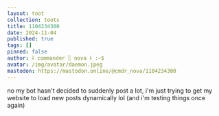```yaml
---
layout: toot
collection: toots
title: 1104234300
date: 2024-11-04
published: true
tags: []
pinned: false
author: ⸸ commander ░ nova ⸸ :~$
avatar: /img/avatar/daemon.jpeg
mastodon: https://mastodon.online/@cmdr_nova/1104234300
---
```


no my bot hasn't decided to suddenly post a lot, i'm just trying to get my website to load new posts dynamically lol (and i'm testing things once again)
